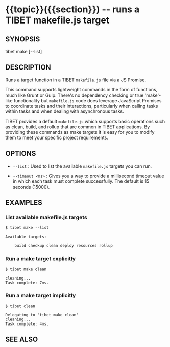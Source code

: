 {{topic}}({{section}}) -- runs a TIBET makefile.js target
=============================================

## SYNOPSIS

tibet make <target> [--list]

## DESCRIPTION

Runs a target function in a TIBET `makefile.js` file via a JS Promise.

This command supports lightweight commands in the form of functions, much
like Grunt or Gulp. There's no dependency checking or true 'make'-like
functionality but `makefile.js` code does leverage JavaScript Promises to
coordinate tasks and their interactions, particularly when calling tasks
within tasks and when dealing with asynchronous tasks.

TIBET provides a default `makefile.js` which supports basic operations such as
clean, build, and rollup that are common in TIBET applications. By providing
these commands as make targets it is easy for you to modify them to meet your
specific project requirements.

## OPTIONS

  * `--list` :
    Used to list the available `makefile.js` targets you can run.

  * `--timeout <ms>` :
    Gives you a way to provide a millisecond timeout value in which each task
must complete successfully. The default is 15 seconds (15000).


## EXAMPLES

### List available makefile.js targets

    $ tibet make --list

    Available targets:

        build checkup clean deploy resources rollup

### Run a make target explicitly

    $ tibet make clean

    cleaning...
    Task complete: 7ms.

### Run a make target implicitly

    $ tibet clean

    Delegating to 'tibet make clean'
    cleaning...
    Task complete: 4ms.

## SEE ALSO


